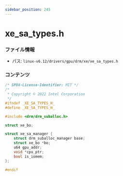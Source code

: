 ```yaml
---
sidebar_position: 245
---
```

# xe_sa_types.h

### ファイル情報

- パス: `linux-v6.12/drivers/gpu/drm/xe/xe_sa_types.h`

### コンテンツ

```h
/* SPDX-License-Identifier: MIT */
/*
 * Copyright © 2022 Intel Corporation
 */
#ifndef _XE_SA_TYPES_H_
#define _XE_SA_TYPES_H_

#include <drm/drm_suballoc.h>

struct xe_bo;

struct xe_sa_manager {
	struct drm_suballoc_manager base;
	struct xe_bo *bo;
	u64 gpu_addr;
	void *cpu_ptr;
	bool is_iomem;
};

#endif

```
